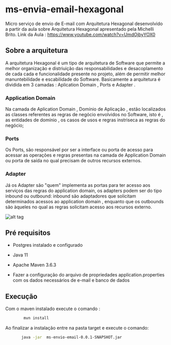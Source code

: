 # ms-envia-email-hexagonal
Micro serviço de envio de E-mail com Arquitetura Hexagonal desenvolvido a partir da aula sobre Arquitetura Hexagonal apresentado pela Michelli Brito.
Link da Aula : https://www.youtube.com/watch?v=UmdOjbyYOX0

## Sobre a arquitetura
A arquitetura Hexagonal é um tipo de arquitetura de Software que permite a melhor organização e distriuição das responsabilidades e desacoplamento  de cada cada e funcionalidade  presente no projeto,  além de permitir melhor manuntebilidade e escabilidade do Software.
Basicamente a arquitetura é dividida em 3 camadas : Aplication Domain , Ports e Adapter .
### Application Domain 
Na camada de Aplication Domain , Domínio de Aplicação , estão localizados as classes referentes as regras de negócio envolvidos  no Software, isto é , as entidades de domínio , os casos de usos e regras instriseca as regras do negócio;

### Ports
Os Ports, são responsável por ser a interface ou porta de acesso para acessar as operações e regras presentas na camada de Application Domain ou porta de saída no qual precisam de outros recursos externos.

### Adapter
Já os Adapter são "quem" implementa as portas para ter acesso aos serviços das regras do application domain, os adapters podem ser do tipo inbound ou outbound: inbound são adaptadores que solicitam determinados acessos ao application domain , enquanto que os outbounds são àqueles no qual as regras solicitam acesso aos recursos externo.  

![alt tag](https://uploads-ssl.webflow.com/5eebed4f86986c7148161d11/5f4fe4418bbe242216f77452_hexagonal-architecture-v3.png)

## Pré requisitos
  - Postgres instalado e configurado
  - Java 11
  - Apache Maven 3.6.3
  
  - Fazer a configuração do arquivo de propriedades application.properties com os dados necessários de e-mail e banco de dados
## Execução

Com o maven instalado execute o comando :
```bash
        mvn install
```
Ao finalizar a instalação entre na pasta target e execute o comando:
```bash
       java -jar  ms-envio-email-0.0.1-SNAPSHOT.jar
```
